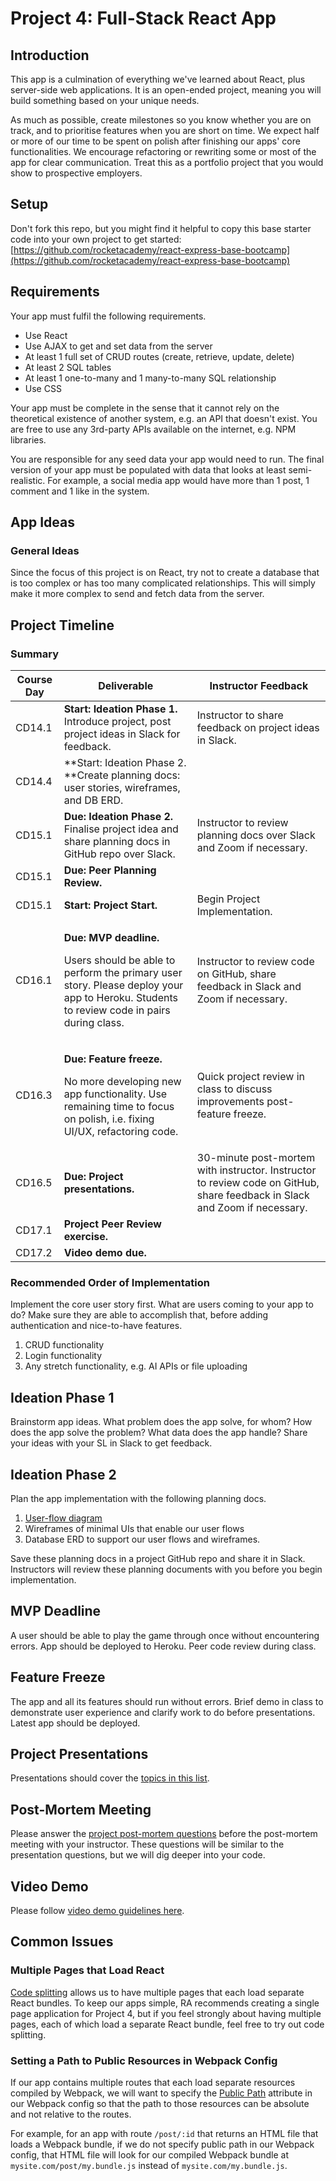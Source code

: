 # Project 4: Full-Stack React App

## Introduction

This app is a culmination of everything we've learned about React, plus server-side web applications. It is an open-ended project, meaning you will build something based on your unique needs.

As much as possible, create milestones so you know whether you are on track, and to prioritise features when you are short on time. We expect half or more of our time to be spent on polish after finishing our apps' core functionalities. We encourage refactoring or rewriting some or most of the app for clear communication. Treat this as a portfolio project that you would show to prospective employers.

## Setup

Don't fork this repo, but you might find it helpful to copy this base starter code into your own project to get started: [https://github.com/rocketacademy/react-express-base-bootcamp](https://github.com/rocketacademy/react-express-base-bootcamp)

## Requirements

Your app must fulfil the following requirements.

* Use React
* Use AJAX to get and set data from the server
* At least 1 full set of CRUD routes (create, retrieve, update, delete)
* At least 2 SQL tables
* At least 1 one-to-many and 1 many-to-many SQL relationship
* Use CSS

Your app must be complete in the sense that it cannot rely on the theoretical existence of another system, e.g. an API that doesn't exist. You are free to use any 3rd-party APIs available on the internet, e.g. NPM libraries.

You are responsible for any seed data your app would need to run. The final version of your app must be populated with data that looks at least semi-realistic. For example, a social media app would have more than 1 post, 1 comment and 1 like in the system.

## App Ideas

### General Ideas

Since the focus of this project is on React, try not to create a database that is too complex or has too many complicated relationships. This will simply make it more complex to send and fetch data from the server.

## Project Timeline

### Summary

| Course Day | Deliverable                                                                                                                                                                               | Instructor Feedback                                                                                                        |
| ---------- | ----------------------------------------------------------------------------------------------------------------------------------------------------------------------------------------- | -------------------------------------------------------------------------------------------------------------------------- |
| CD14.1     | **Start: Ideation Phase 1.** Introduce project, post project ideas in Slack for feedback.                                                                                                 | Instructor to share feedback on project ideas in Slack.                                                                    |
| CD14.4     | \*\*Start: Ideation Phase 2. \*\*Create planning docs: user stories, wireframes, and DB ERD.                                                                                              |                                                                                                                            |
| CD15.1     | **Due: Ideation Phase 2.** Finalise project idea and share planning docs in GitHub repo over Slack.                                                                                       | Instructor to review planning docs over Slack and Zoom if necessary.                                                       |
| CD15.1     | **Due: Peer Planning Review.**                                                                                                                                                            |                                                                                                                            |
| CD15.1     | **Start: Project Start.**                                                                                                                                                                 | Begin Project Implementation.                                                                                              |
| CD16.1     | <p><strong>Due: MVP deadline.</strong></p><p>Users should be able to perform the primary user story. Please deploy your app to Heroku. Students to review code in pairs during class.</p> | Instructor to review code on GitHub, share feedback in Slack and Zoom if necessary.                                        |
| CD16.3     | <p><strong>Due: Feature freeze.</strong></p><p>No more developing new app functionality. Use remaining time to focus on polish, i.e. fixing UI/UX, refactoring code.</p>                  | Quick project review in class to discuss improvements post-feature freeze.                                                 |
| CD16.5     | **Due: Project presentations.**                                                                                                                                                           | 30-minute post-mortem with instructor. Instructor to review code on GitHub, share feedback in Slack and Zoom if necessary. |
| CD17.1     | **Project Peer Review exercise.**                                                                                                                                                         |                                                                                                                            |
| CD17.2     | **Video demo due.**                                                                                                                                                                       |                                                                                                                            |

###

### Recommended Order of Implementation

Implement the core user story first. What are users coming to your app to do? Make sure they are able to accomplish that, before adding authentication and nice-to-have features.

1. CRUD functionality
2. Login functionality
3. Any stretch functionality, e.g. AI APIs or file uploading

## Ideation Phase 1

Brainstorm app ideas. What problem does the app solve, for whom? How does the app solve the problem? What data does the app handle? Share your ideas with your SL in Slack to get feedback.

## Ideation Phase 2

Plan the app implementation with the following planning docs.

1. [User-flow diagram](https://careerfoundry.com/en/blog/ux-design/what-are-user-flows/)
2. Wireframes of minimal UIs that enable our user flows
3. Database ERD to support our user flows and wireframes.

Save these planning docs in a project GitHub repo and share it in Slack. Instructors will review these planning documents with you before you begin implementation.

## MVP Deadline

A user should be able to play the game through once without encountering errors. App should be deployed to Heroku. Peer code review during class.

## Feature Freeze

The app and all its features should run without errors. Brief demo in class to demonstrate user experience and clarify work to do before presentations. Latest app should be deployed.

## Project Presentations

Presentations should cover the [topics in this list](../course-logistics/course-methodology.md#project-presentations).

## Post-Mortem Meeting

Please answer the [project post-mortem questions](../course-logistics/course-methodology.md#project-post-mortem-meeting) before the post-mortem meeting with your instructor. These questions will be similar to the presentation questions, but we will dig deeper into your code.

## Video Demo

Please follow [video demo guidelines here](../course-logistics/course-methodology.md#project-videos).

## Common Issues

### Multiple Pages that Load React

[Code splitting](https://webpack.js.org/guides/code-splitting/) allows us to have multiple pages that each load separate React bundles. To keep our apps simple, RA recommends creating a single page application for Project 4, but if you feel strongly about having multiple pages, each of which load a separate React bundle, feel free to try out code splitting.

### Setting a Path to Public Resources in Webpack Config

If our app contains multiple routes that each load separate resources compiled by Webpack, we will want to specify the [Public Path](https://webpack.js.org/guides/public-path/) attribute in our Webpack config so that the path to those resources can be absolute and not relative to the routes.

For example, for an app with route `/post/:id` that returns an HTML file that loads a Webpack bundle, if we do not specify public path in our Webpack config, that HTML file will look for our compiled Webpack bundle at `mysite.com/post/my.bundle.js` instead of `mysite.com/my.bundle.js`.
